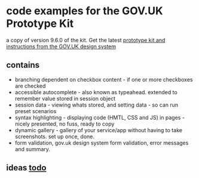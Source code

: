 # code examples for the GOV.UK Prototype Kit

a copy of version 9.6.0 of the kit.  Get the latest [prototype kit and instructions from the GOV.UK design system](https://design-system.service.gov.uk/get-started/prototyping/)


## contains

- branching dependent on checkbox content - if one or more checkboxes are checked
- accessible autocomplete - also known as typeahead.  extended to remember value stored in session object
- session data - viewing whats stored, and setting data - so can run preset scenarios
- syntax highlighting - displaying code (HMTL, CSS and JS) in pages - nicely presented, no fuss, ready to copy
- dynamic gallery - gallery of your service/app without having to take screenshots.  set up once, done.
- form validation, gov.uk design system form validation, error messages and summary.


## ideas [todo](todo.txt)
